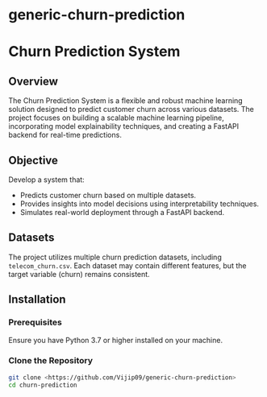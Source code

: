 ﻿# generic-churn-prediction
 # Churn Prediction System

## Overview

The Churn Prediction System is a flexible and robust machine learning solution designed to predict customer churn across various datasets. The project focuses on building a scalable machine learning pipeline, incorporating model explainability techniques, and creating a FastAPI backend for real-time predictions.

## Objective

Develop a system that:
- Predicts customer churn based on multiple datasets.
- Provides insights into model decisions using interpretability techniques.
- Simulates real-world deployment through a FastAPI backend.

## Datasets

The project utilizes multiple churn prediction datasets, including `telecom_churn.csv`. Each dataset may contain different features, but the target variable (churn) remains consistent.

## Installation

### Prerequisites

Ensure you have Python 3.7 or higher installed on your machine.

### Clone the Repository

```bash
git clone <https://github.com/Vijip09/generic-churn-prediction>
cd churn-prediction

